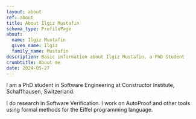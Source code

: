 ```yaml
---
layout: about
ref: about
title: About Ilgiz Mustafin
schema_type: ProfilePage
about:
  name: Ilgiz Mustafin
  given_name: Ilgiz
  family_name: Mustafin
description: Basic information about Ilgiz Mustafin, a PhD Student
crumbtitle: About me
date: 2024-05-27
---
```

I am a PhD student in Software Engineering at
Constructor Institute, Schaffhausen, Switzerland.

I do research in Software Verification. I work on AutoProof
and other tools using formal methods for the Eiffel programming language.
